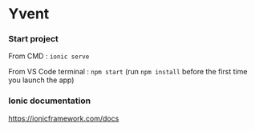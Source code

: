 # Yvent


### Start project

From CMD : 
```ionic serve```

From VS Code terminal : 
```npm start```  (run ```npm install``` before the first time you launch the app)


### Ionic documentation

https://ionicframework.com/docs
